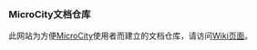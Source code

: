 ### MicroCity文档仓库



此网站为方便[MicroCity](https://microcity.github.io/)使用者而建立的文档仓库，请访问[Wiki页面](https://gitee.com/mixwind/microcity/wikis)。


